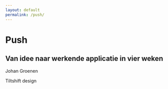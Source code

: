```yaml
---
layout: default
permalink: /push/
---
```

# Push

## Van idee naar werkende applicatie in vier weken

Johan Groenen

Tiltshift design

